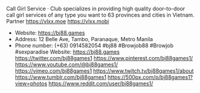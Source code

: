 Call Girl Service · Club specializes in providing high quality door-to-door call girl services of any type you want to 63 provinces and cities in Vietnam.
Partner
https://vlxx.moe
https://vlxx.mobi
- Website:
https://bj88.games
- Address: 12 Belle Ave, Tambo, Paranaque, Metro Manila
- Phone number: (+63) 0914582054
#bj88 #Browjob88 #Browjob #sexparadise
Website:
https://bj88.games
https://twitter.com/bj88games1
https://www.pinterest.com/bj88games1/
https://www.youtube.com/@bj88games1/
https://vimeo.com/bj88games1
https://www.twitch.tv/bj88games1/about
https://www.tumblr.com/bj88games1
https://500px.com/p/bj88games1?view=photos
https://www.reddit.com/user/bj88games1/